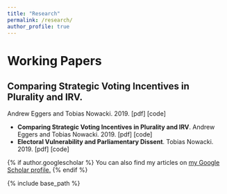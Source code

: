 ```yaml
---
title: "Research"
permalink: /research/
author_profile: true
---
```


# Working Papers

## Comparing Strategic Voting Incentives in Plurality and IRV.
Andrew Eggers and Tobias Nowacki. 2019.
[pdf] [code]

* **Comparing Strategic Voting Incentives in Plurality and IRV**. Andrew Eggers and Tobias Nowacki. 2019.
  [pdf] [code]
* **Electoral Vulnerability and Parliamentary Dissent**. Tobias Nowacki. 2019.
  [pdf] [code]

{% if author.googlescholar %}
  You can also find my articles on <u><a href="{{author.googlescholar}}">my Google Scholar profile</a>.</u>
{% endif %}

{% include base_path %}
